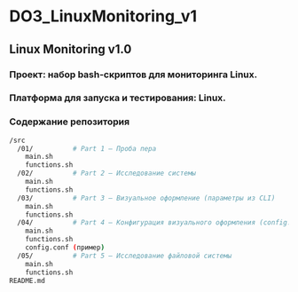 # DO3_LinuxMonitoring_v1
## Linux Monitoring v1.0
### Проект: набор bash-скриптов для мониторинга Linux.
### Платформа для запуска и тестирования: Linux.

### Содержание репозитория
```bash
/src
  /01/          # Part 1 — Проба пера
    main.sh
    functions.sh
  /02/          # Part 2 — Исследование системы
    main.sh
    functions.sh
  /03/          # Part 3 — Визуальное оформление (параметры из CLI)
    main.sh
    functions.sh
  /04/          # Part 4 — Конфигурация визуального оформления (config.conf)
    main.sh
    functions.sh
    config.conf (пример)
  /05/          # Part 5 — Исследование файловой системы
    main.sh
    functions.sh
README.md
```
 